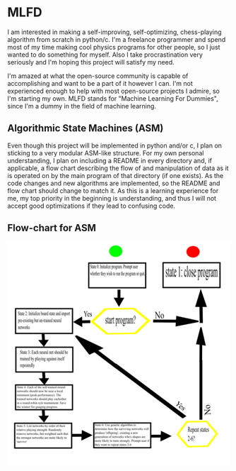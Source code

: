 # MLFD
I am interested in making a self-improving, self-optimizing, chess-playing algorithm from scratch in python/c. I'm a freelance programmer and spend most of my time making cool physics programs for other people, so I just wanted to do something for myself. Also I take procrastination very seriously and I'm hoping this project will satisfy my need. 

I'm amazed at what the open-source community is capable of accomplishing and want to be a part of it however I can. I'm not experienced enough to help with most open-source projects I admire, so I'm starting my own. MLFD stands for "Machine Learning For Dummies", since I'm a dummy in the field of machine learning.

## Algorithmic State Machines (ASM)
Even though this project will be implemented in python and/or c, I plan on sticking to a very modular ASM-like structure. For my own personal understanding, I plan on including a README in every directory and, if applicable, a flow chart describing the flow of and manipulation of data as it is operated on by the main program of that directory (if one exists). As the code changes and new algorithms are implemented, so the README and flow chart should change to match it. As this is a learning experience for me, my top priority in the beginning is understanding, and thus I will not accept good optimizations if they lead to confusing code.

## Flow-chart for ASM
![](https://github.com/rmfranz13/MLFD/blob/master/MLFD-top.svg.png)


